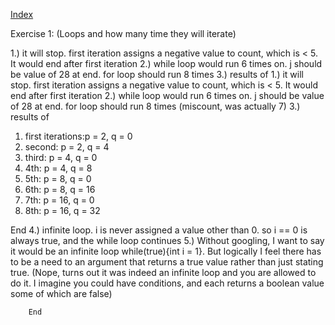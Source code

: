 [Index](README.md)

Exercise 1:
(Loops and how many time they will iterate)

1.) it will stop. first iteration assigns a negative value
	to count, which is < 5. It would end after first iteration
2.) while loop would run 6 times on. j should be value of 28 at end.
	for loop should run 8 times
3.) results of 
1.) it will stop. first iteration assigns a negative value
	to count, which is < 5. It would end after first iteration
2.) while loop would run 6 times on. j should be value of 28 at end.
	for loop should run 8 times (miscount, was actually 7)
3.) results of 
    <ol>
    <li>first iterations:p = 2, q = 0 </li>
    <li> second: 		p = 2, q = 4</li>
    <li> third: 			p = 4, q = 0</li>
    <li> 4th: 			p = 4, q = 8</li>
    <li> 5th: 			p = 8, q = 0</li>
    <li> 6th:			p = 8, q = 16</li>
    <li> 7th: 			p = 16, q = 0</li>
    <li> 8th:			p = 16, q = 32</li>
    </ol>
		End
4.) infinite loop. i is never assigned a value other than 0. 
	so i == 0 is always true, and the while loop continues
5.) Without googling, I want to say it would be an infinite loop
	while(true){int i = 1}. But logically I feel there has
	to be a need to an argument that returns a true value
	rather than just stating true.
		(Nope, turns out it was indeed an infinite loop
		and you are allowed to do it. I imagine you could
		have conditions, and each returns a boolean value
		some of which are false)

		End